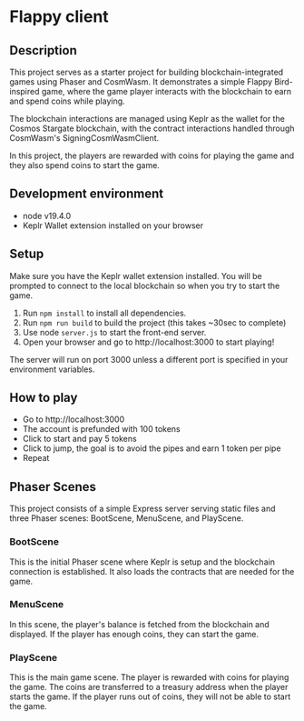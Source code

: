# Flappy client

## Description

This project serves as a starter project for building blockchain-integrated games using Phaser and CosmWasm. It demonstrates a simple Flappy Bird-inspired game, where the game player interacts with the blockchain to earn and spend coins while playing.

The blockchain interactions are managed using Keplr as the wallet for the Cosmos Stargate blockchain, with the contract interactions handled through CosmWasm's SigningCosmWasmClient.

In this project, the players are rewarded with coins for playing the game and they also spend coins to start the game.

## Development environment

* node v19.4.0
* Keplr Wallet extension installed on your browser

## Setup

Make sure you have the Keplr wallet extension installed. You will be prompted to connect to the local blockchain so when you try to start the game.

1. Run `npm install` to install all dependencies.
2. Run `npm run build` to build the project (this takes ~30sec to complete)
3. Use node `server.js` to start the front-end server.
4. Open your browser and go to http://localhost:3000 to start playing!

The server will run on port 3000 unless a different port is specified in your environment variables.

## How to play

- Go to http://localhost:3000
- The account is prefunded with 100 tokens
- Click to start and pay 5 tokens
- Click to jump, the goal is to avoid the pipes and earn 1 token per pipe
- Repeat

## Phaser Scenes

This project consists of a simple Express server serving static files and three Phaser scenes: BootScene, MenuScene, and PlayScene.

### BootScene

This is the initial Phaser scene where Keplr is setup and the blockchain connection is established. It also loads the contracts that are needed for the game.

### MenuScene

In this scene, the player's balance is fetched from the blockchain and displayed. If the player has enough coins, they can start the game.

### PlayScene

This is the main game scene. The player is rewarded with coins for playing the game. The coins are transferred to a treasury address when the player starts the game. If the player runs out of coins, they will not be able to start the game.